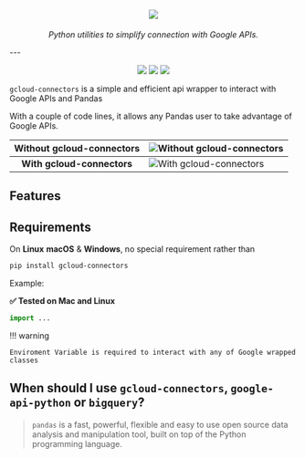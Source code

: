 <h1 align="center">
  <a href="/"><img src="https://raw.githubusercontent.com/pualien/py-gcloud-connectors/master/images/logo.png" /></a>
</h1>
<p align="center">
  <em>Python utilities to simplify connection with Google APIs.</em>
</p>
---
<p align="center">
  <a href="https://pypi.org/project/gcloud-connectors/"><img src="https://img.shields.io/pypi/v/gcloud-connectors.svg" /></a>
  <a href="https://pypi.org/project/gcloud-connectors/"><img src="https://img.shields.io/pypi/dm/gcloud-connectors" /></a>
  <a href="https://pypi.org/project/gcloud-connectors/"><img src="https://img.shields.io/pypi/pyversions/gcloud-connectors.svg" /></a>
</p>

`gcloud-connectors` is a simple and efficient api wrapper to interact with Google APIs and Pandas

With a couple of code lines, it allows any Pandas user to take advantage of Google APIs.

| Without gcloud-connectors  | ![Without gcloud-connectors](https://github.com/pualien/py-gcloud-connectors/blob/master/images/df-from-bigquery.gif?raw=true) |
|:--------------------------:|--------------------------------------------------------------------------------------------------------------------------------|
| **With gcloud-connectors** | ![With gcloud-connectors](https://github.com/pualien/py-gcloud-connectors/blob/master/images/df-to-gstorage.gif?raw=true)            |

## Features


## Requirements

On **Linux** **macOS** & **Windows**, no special requirement rather than 
```sh
pip install gcloud-connectors
```

Example:

**✅ Tested on Mac and Linux**

```Python
import ...

```

!!! warning

    Enviroment Variable is required to interact with any of Google wrapped classes

## When should I use `gcloud-connectors`, `google-api-python` or `bigquery`?

> `pandas` is a fast, powerful, flexible and easy to use open source data analysis and
> manipulation tool, built on top of the Python programming language.

